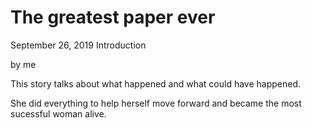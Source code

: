 # The greatest paper ever
September 26, 2019
Introduction

by me

This story talks about what happened and what could have happened.

She did everything to help herself move forward and became the most sucessful woman alive. 



